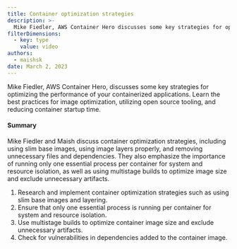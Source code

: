 ```yaml
---
title: Container optimization strategies
description: >-
  Mike Fiedler, AWS Container Hero discusses some key strategies for optimizing the performance of your containerized applications, including image optimizations that reduce container startup time.
filterDimensions:
  - key: type
    value: video
authors:
  - maishsk
date: March 2, 2023
---
```


Mike Fiedler, AWS Container Hero, discusses some key strategies for optimizing the performance of your containerized applications. Learn the best practices for image optimization, utilizing open source tooling, and reducing container startup time.

<youtube id="AM7Wy8bpyL0" />

#### Summary

Mike Fiedler and Maish discuss container optimization strategies, including using slim base images, using image layers properly, and removing unnecessary files and dependencies. They also emphasize the importance of running only one essential process per container for system and resource isolation, as well as using multistage builds to optimize image size and exclude unnecessary artifacts.

1. Research and implement container optimization strategies such as using slim base images and layering.
2. Ensure that only one essential process is running per container for system and resource isolation.
3. Use multistage builds to optimize container image size and exclude unnecessary artifacts.
4. Check for vulnerabilities in dependencies added to the container image.
